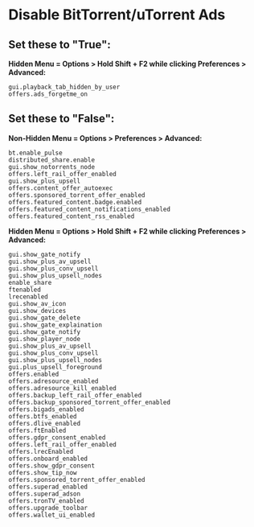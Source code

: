 # Disable BitTorrent/uTorrent Ads

## **Set these to "True":**

**Hidden Menu = Options > Hold Shift + F2 while clicking Preferences > Advanced:**
```
gui.playback_tab_hidden_by_user
offers.ads_forgetme_on
```

## **Set these to "False":**

**Non-Hidden Menu = Options > Preferences > Advanced:**
```
bt.enable_pulse
distributed_share.enable
gui.show_notorrents_node
offers.left_rail_offer_enabled
gui.show_plus_upsell
offers.content_offer_autoexec
offers.sponsored_torrent_offer_enabled
offers.featured_content.badge.enabled
offers.featured_content_notifications_enabled
offers.featured_content_rss_enabled 
```


**Hidden Menu = Options > Hold Shift + F2 while clicking Preferences > Advanced:**
```
gui.show_gate_notify
gui.show_plus_av_upsell
gui.show_plus_conv_upsell
gui.show_plus_upsell_nodes
enable_share
ftenabled
lrecenabled
gui.show_av_icon
gui.show_devices
gui.show_gate_delete
gui.show_gate_explaination
gui.show_gate_notify
gui.show_player_node
gui.show_plus_av_upsell
gui.show_plus_conv_upsell
gui.show_plus_upsell_nodes
gui.plus_upsell_foreground
offers.enabled
offers.adresource_enabled
offers.adresource_kill_enabled
offers.backup_left_rail_offer_enabled
offers.backup_sponsored_torrent_offer_enabled
offers.bigads_enabled
offers.btfs_enabled
offers.dlive_enabled
offers.ftEnabled
offers.gdpr_consent_enabled
offers.left_rail_offer_enabled
offers.lrecEnabled
offers.onboard_enabled
offers.show_gdpr_consent
offers.show_tip_now
offers.sponsored_torrent_offer_enabled
offers.superad_enabled
offers.superad_adson
offers.tronTV_enabled
offers.upgrade_toolbar
offers.wallet_ui_enabled
```
